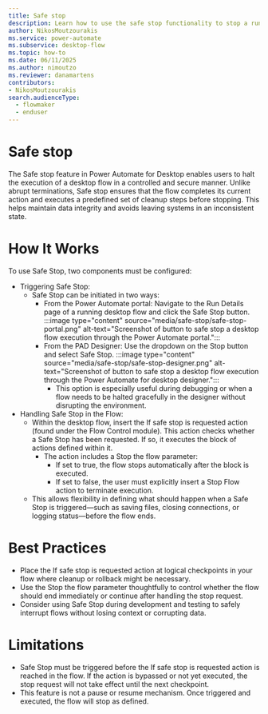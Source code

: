 ```yaml
---
title: Safe stop
description: Learn how to use the safe stop functionality to stop a running desktop flow in a graceful manner.
author: NikosMoutzourakis
ms.service: power-automate
ms.subservice: desktop-flow
ms.topic: how-to
ms.date: 06/11/2025
ms.author: nimoutzo
ms.reviewer: danamartens
contributors:
- NikosMoutzourakis
search.audienceType: 
  - flowmaker
  - enduser
---
```


# Safe stop
The Safe stop feature in Power Automate for Desktop enables users to halt the execution of a desktop flow in a controlled and secure manner. Unlike abrupt terminations, Safe stop ensures that the flow completes its current action and executes a predefined set of cleanup steps before stopping. This helps maintain data 
integrity and avoids leaving systems in an inconsistent state.


# How It Works
To use Safe Stop, two components must be configured:
- Triggering Safe Stop:
  - Safe Stop can be initiated in two ways:
    - From the Power Automate portal: Navigate to the Run Details page of a running desktop flow and click the Safe Stop button. :::image type="content" source="media/safe-stop/safe-stop-portal.png" alt-text="Screenshot of button to safe stop a desktop flow execution through the Power Automate portal.":::
    - From the PAD Designer: Use the dropdown on the Stop button and select Safe Stop. :::image type="content" source="media/safe-stop/safe-stop-designer.png" alt-text="Screenshot of button to safe stop a desktop flow execution through the Power Automate for desktop designer.":::
      - This option is especially useful during debugging or when a flow needs to be halted gracefully in the designer without disrupting the environment.
- Handling Safe Stop in the Flow:
  - Within the desktop flow, insert the If safe stop is requested action (found under the Flow Control module). This action checks whether a Safe Stop has been requested. If so, it executes the block of actions defined within it.
    - The action includes a Stop the flow parameter:
      - If set to true, the flow stops automatically after the block is executed.
      - If set to false, the user must explicitly insert a Stop Flow action to terminate execution.
  - This allows flexibility in defining what should happen when a Safe Stop is triggered—such as saving files, closing connections, or logging status—before the flow ends.

# Best Practices
- Place the If safe stop is requested action at logical checkpoints in your flow where cleanup or rollback might be necessary.
- Use the Stop the flow parameter thoughtfully to control whether the flow should end immediately or continue after handling the stop request.
- Consider using Safe Stop during development and testing to safely interrupt flows without losing context or corrupting data.

# Limitations
- Safe Stop must be triggered before the If safe stop is requested action is reached in the flow. If the action is bypassed or not yet executed, the stop request will not take effect until the next checkpoint.
- This feature is not a pause or resume mechanism. Once triggered and executed, the flow will stop as defined.
